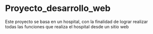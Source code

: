 # Proyecto_desarrollo_web
 Este proyecto se basa en un hospital, con la finalidad de lograr realizar todas las funciones que realiza el hospital desde un sitio web
